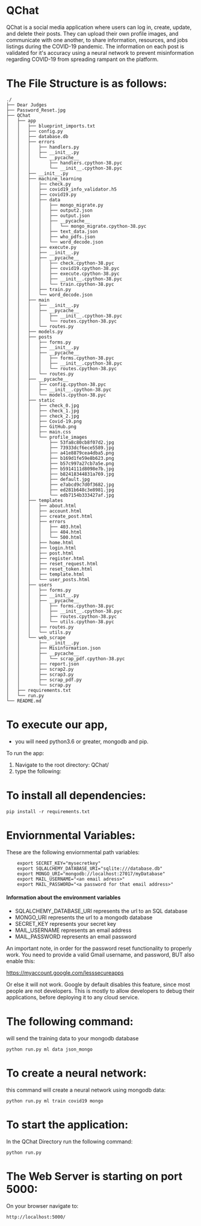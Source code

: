 # QChat
QChat is a social media application where users can log in, create, update, and delete their posts. They can upload their own profile images, and communicate with one another, to share information, resources, and jobs listings during the COVID-19 pandemic. The information on each post is validated for it's accuracy using a neural network to prevent misinformation regarding COVID-19 from spreading rampant on the platform. 

# The File Structure is as follows:

```
./
├── Dear Judges
├── Password_Reset.jpg
├── QChat
│   ├── app
│   │   ├── blueprint_imports.txt
│   │   ├── config.py
│   │   ├── database.db
│   │   ├── errors
│   │   │   ├── handlers.py
│   │   │   ├── __init__.py
│   │   │   └── __pycache__
│   │   │       ├── handlers.cpython-38.pyc
│   │   │       └── __init__.cpython-38.pyc
│   │   ├── __init__.py
│   │   ├── machine_learning
│   │   │   ├── check.py
│   │   │   ├── covid19_info_validator.h5
│   │   │   ├── covid19.py
│   │   │   ├── data
│   │   │   │   ├── mongo_migrate.py
│   │   │   │   ├── output2.json
│   │   │   │   ├── output.json
│   │   │   │   ├── __pycache__
│   │   │   │   │   └── mongo_migrate.cpython-38.pyc
│   │   │   │   ├── text_data.json
│   │   │   │   ├── who_pdfs.json
│   │   │   │   └── word_decode.json
│   │   │   ├── execute.py
│   │   │   ├── __init__.py
│   │   │   ├── __pycache__
│   │   │   │   ├── check.cpython-38.pyc
│   │   │   │   ├── covid19.cpython-38.pyc
│   │   │   │   ├── execute.cpython-38.pyc
│   │   │   │   ├── __init__.cpython-38.pyc
│   │   │   │   └── train.cpython-38.pyc
│   │   │   ├── train.py
│   │   │   └── word_decode.json
│   │   ├── main
│   │   │   ├── __init__.py
│   │   │   ├── __pycache__
│   │   │   │   ├── __init__.cpython-38.pyc
│   │   │   │   └── routes.cpython-38.pyc
│   │   │   └── routes.py
│   │   ├── models.py
│   │   ├── posts
│   │   │   ├── forms.py
│   │   │   ├── __init__.py
│   │   │   ├── __pycache__
│   │   │   │   ├── forms.cpython-38.pyc
│   │   │   │   ├── __init__.cpython-38.pyc
│   │   │   │   └── routes.cpython-38.pyc
│   │   │   └── routes.py
│   │   ├── __pycache__
│   │   │   ├── config.cpython-38.pyc
│   │   │   ├── __init__.cpython-38.pyc
│   │   │   └── models.cpython-38.pyc
│   │   ├── static
│   │   │   ├── check_0.jpg
│   │   │   ├── check_1.jpg
│   │   │   ├── check_2.jpg
│   │   │   ├── Covid-19.png
│   │   │   ├── GitHub.png
│   │   │   ├── main.css
│   │   │   └── profile_images
│   │   │       ├── 53fa8c80cb8f07d2.jpg
│   │   │       ├── 73933dcf6ece5589.jpg
│   │   │       ├── a41e8879cea4dba5.png
│   │   │       ├── b169d1fe59e8b623.png
│   │   │       ├── b57c997a27cb7a5e.png
│   │   │       ├── b5914111d8098e7b.jpg
│   │   │       ├── b82418344831a769.jpg
│   │   │       ├── default.jpg
│   │   │       ├── e7abcd9c7d0f3682.jpg
│   │   │       ├── ed281b648c3e8981.jpg
│   │   │       └── edb7154b333427af.jpg
│   │   ├── templates
│   │   │   ├── about.html
│   │   │   ├── account.html
│   │   │   ├── create_post.html
│   │   │   ├── errors
│   │   │   │   ├── 403.html
│   │   │   │   ├── 404.html
│   │   │   │   └── 500.html
│   │   │   ├── home.html
│   │   │   ├── login.html
│   │   │   ├── post.html
│   │   │   ├── register.html
│   │   │   ├── reset_request.html
│   │   │   ├── reset_token.html
│   │   │   ├── template.html
│   │   │   └── user_posts.html
│   │   ├── users
│   │   │   ├── forms.py
│   │   │   ├── __init__.py
│   │   │   ├── __pycache__
│   │   │   │   ├── forms.cpython-38.pyc
│   │   │   │   ├── __init__.cpython-38.pyc
│   │   │   │   ├── routes.cpython-38.pyc
│   │   │   │   └── utils.cpython-38.pyc
│   │   │   ├── routes.py
│   │   │   └── utils.py
│   │   └── web_scrape
│   │       ├── __init__.py
│   │       ├── Misinformation.json
│   │       ├── __pycache__
│   │       │   └── scrap_pdf.cpython-38.pyc
│   │       ├── report.json
│   │       ├── scrap2.py
│   │       ├── scrap3.py
│   │       ├── scrap_pdf.py
│   │       └── scrap.py
│   ├── requirements.txt
│   └── run.py
└── README.md
```

# To execute our app, 
- you will need python3.6 or greater, mongodb and pip.

To run the app:

1. Navigate to the root directory:  QChat/
2. type the following: 
    
# To install all dependencies:
        
    pip install -r requirements.txt

# Enviornmental Variables: 
These are the following enviornmental path variables:

        export SECRET_KEY="mysecretkey"
        export SQLALCHEMY_DATABASE_URI="sqlite:///database.db"
        export MONGO_URI="mongodb://localhost:27017/myDatabase"
        export MAIL_USERNAME="<an email adress>"
        export MAIL_PASSWORD="<a password for that email address>"

#### Information about the environment variables
* SQLALCHEMY_DATABASE_URI represents the url to an SQL database
* MONGO_URI represents the url to a mongodb database
* SECRET_KEY represents your secret key
* MAIL_USERNAME represents an email address
* MAIL_PASSWORD represents an email password


An important note, in order for the password reset functionality to properly work. 
You need to provide a valid Gmail username, and password, BUT also enable this:

https://myaccount.google.com/lesssecureapps

Or else it will not work. Google by default disables this feature, since most people are not developers.
This is mostly to allow developers to debug their applications, before deploying it to any cloud service.

# The following command: 
will send the training data to your mongodb database
    
    python run.py ml data json_mongo 

# To create a neural network: 
this command will create a neural network using mongodb data:
    
    python run.py ml train covid19 mongo 

# To start the application: 
In the QChat Directory run the following command:

    python run.py 

# The Web Server is starting on port 5000:
On your browser navigate to:

    http://localhost:5000/
